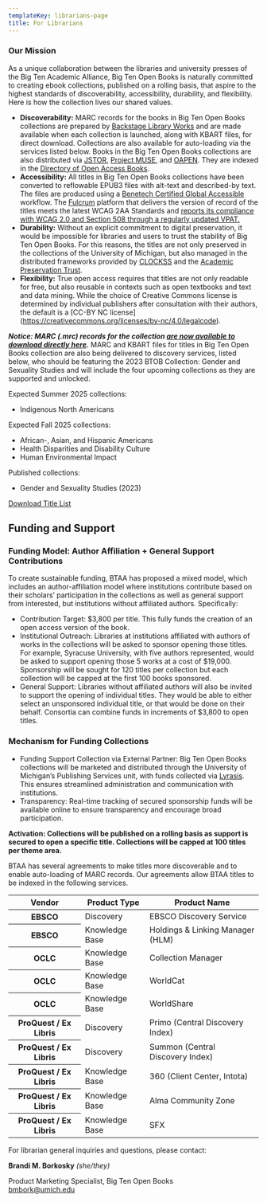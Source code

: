 ```yaml
---
templateKey: librarians-page
title: For Librarians
---
```

### Our Mission

A﻿s a unique collaboration between the libraries and university presses of the Big Ten Academic Alliance, Big Ten Open Books is naturally committed to creating ebook collections, published on a rolling basis, that aspire to the highest standards of discoverability, accessibility, durability, and flexibility. Here is how the collection lives our shared values. 

<!--EndFragment-->

* **D﻿iscoverability:** MARC records for the books in Big Ten Open Books collections are prepared by [Backstage Library Works](https://www.bslw.com/history-of-backstage-library-works/)[](https://www.bslw.com/history-of-backstage-library-works/)﻿ and are made available when each collection is launched, along with KBART files, for direct download. Collections are also available for auto-loading via the services listed below. Books in the Big Ten Open Books collections are also distributed via [JSTOR](https://about.jstor.org/librarians/books/open-access-books-jstor/), [Project MUSE](https://muse.jhu.edu/museopen/), and [OAPEN](https://www.oapen.org/). They are indexed in the [Directory of Open Access Books](https://doabooks.org/).
* **A﻿ccessibility:** All titles in Big Ten Open Books collections have been converted to reflowable EPUB3 files with alt-text and described-by text. The files are produced using a [Benetech Certified Global Accessible](https://bornaccessible.benetech.org/global-certified-accessible/) workflow. The [Fulcrum](https://www.fulcrum.org/) platform that delivers the version of record of the titles meets the latest WCAG 2AA Standards and [reports its compliance with WCAG 2.0 and Section 508 through a regularly updated VPAT.](https://www.fulcrum.org/accessibility/)
* **D﻿urability:** Without an explicit commitment to digital preservation, it would be impossible for libraries and users to trust the stability of Big Ten Open Books. For this reasons, the titles are not only preserved in the collections of the University of Michigan, but also managed in the distributed frameworks provided by [CLOCKSS](https://clockss.org/) and the [Academic Preservation Trust](https://aptrust.org/).
* **F﻿lexibility:** True open access requires that titles are not only readable for free, but also reusable in contexts such as open textbooks and text and data mining. While the choice of Creative Commons license is determined by individual publishers after consultation with their authors, the default is a \[CC-BY NC license](https://creativecommons.org/licenses/by-nc/4.0/legalcode). 

***Notice: MARC (.mrc) records for the collection [are now available to download directly here](https://www.dropbox.com/s/6lnl19lfpbdtch3/UofMichigan_BigTenOpenBooks_2.mrc?dl=0).*** MARC and KBART files for titles in Big Ten Open Books collection are also being delivered to discovery services, listed below, who should be featuring the 2023 BTOB Collection: Gender and Sexuality Studies and will include the four upcoming collections as they are supported and unlocked.

<!--EndFragment-->

E﻿xpected Summer 2025 collections:

* I﻿ndigenous North Americans

E﻿xpected Fall 2025 collections:

* A﻿frican-, Asian, and Hispanic Americans
* H﻿ealth Disparities and Disability Culture
* H﻿uman Environmental Impact

P﻿ublished collections:

* G﻿ender and Sexuality Studies (2023)

<a class="btn btn-secondary btn-lg" href="https://www.dropbox.com/sh/fnrz7sqqmrv7v6u/AABLW-XkcGWBvLW4E9YkeQFla?dl=0">Download Title List</a>

<!--EndFragment-->

## Funding and Support

<!--EndFragment-->

### Funding Model: Author Affiliation + General Support Contributions

To create sustainable funding, BTAA has proposed a mixed model, which includes an author-affiliation model where institutions contribute based on their scholars’ participation in the collections as well as general support from interested, but institutions without affiliated authors. Specifically:

* Contribution Target: $3,800 per title. This fully funds the creation of an open access version of the book.
* Institutional Outreach: Libraries at institutions affiliated with authors of works in the collections will be asked to sponsor opening those titles. For example, Syracuse University, with five authors represented, would be asked to support opening those 5 works at a cost of $19,000. Sponsorship will be sought for 120 titles per collection but each collection will be capped at the first 100 books sponsored.
* General Support: Libraries without affiliated authors will also be invited to support the opening of individual titles. They would be able to either select an unsponsored individual title, or that would be done on their behalf. Consortia can combine funds in increments of $3,800 to open titles.

### Mechanism for Funding Collections 

* Funding Support Collection via External Partner: Big Ten Open Books collections will be marketed and distributed through the University of Michigan’s Publishing Services unit, with funds collected via ﻿[Lyrasis](https://my.lyrasis.org/s/product-details?id=a1BUh000001nx4nMAA). This ensures streamlined administration and communication with institutions.
* Transparency: Real-time tracking of secured sponsorship funds will be available online to ensure transparency and encourage broad participation.

**Activation: Collections will be published on a rolling basis as support is secured to open a specific title. Collections will be capped at 100 titles per theme area.**

<!--EndFragment-->

<table class="table table-bordered">
    <!-- <caption><a class="btn btn-secondary btn-lg" href="https://ftp.fulcrum.org/UMPEBC/KBART/">Download KBART files</a></caption> -->

 <!-- <caption><a class="btn btn-secondary btn-lg" href="https://ftp.fulcrum.org/UMPEBC/MARC/">Download MARC records</a></caption> -->

BTAA has several agreements to make titles more discoverable and to enable auto-loading of MARC records. Our agreements allow BTAA titles to be indexed in the following services.
    <thead class="thead-light">
        <tr>
            <th scope="col">Vendor</th>
            <th scope="col">Product Type</th>
            <th scope="col">Product Name</th>
        </tr>
    </thead>
    <tbody>
       <tr>
            <th scope="row">EBSCO</th>
            <td>Discovery</td>
            <td>EBSCO Discovery Service</td>
        </tr>
         <tr>
            <th scope="row"><span class="sr-only">EBSCO</span></th>
            <td>Knowledge Base</td>
            <td>Holdings & Linking Manager (HLM)</td>
        </tr>
        <tr>
            <th scope="row">OCLC</th>
            <td>Knowledge Base</td>
            <td>Collection Manager</td>
        </tr>
               <tr>
            <th scope="row"><span class="sr-only">OCLC</span></th>
            <td>Knowledge Base</td>
            <td>WorldCat</td>
        </tr>
               <tr>
            <th scope="row"><span class="sr-only">OCLC</span></th>
            <td>Knowledge Base</td>
            <td>WorldShare</td>
        </tr>
               <tr>
            <th scope="row">ProQuest / Ex Libris</th>
            <td>Discovery</td>
            <td>Primo (Central Discovery Index)</td>
        </tr>
               <tr>
            <th scope="row"><span class="sr-only">ProQuest / Ex Libris</span></th>
            <td>Discovery</td>
            <td>Summon (Central Discovery Index)</td>
        </tr>
               <tr>
            <th scope="row"><span class="sr-only">ProQuest / Ex Libris</span></th>
            <td>Knowledge Base</td>
            <td>360 (Client Center, Intota)</td>
        </tr>
               <tr>
            <th scope="row"><span class="sr-only">ProQuest / Ex Libris</span></th>
            <td>Knowledge Base</td>
            <td>Alma Community Zone</td>
        </tr>
               <tr>
            <th scope="row"><span class="sr-only">ProQuest / Ex Libris</span></th>
            <td>Knowledge Base</td>
            <td>SFX</td>
        </tr>
    </tbody>

</table>

<!--StartFragment-->

<!--EndFragment-->

<!--StartFragment-->

<!--EndFragment-->

<!--StartFragment-->

F﻿or librarian general inquiries and questions, please contact:

<!--StartFragment-->

**Brandi M. Borkosky** *(she/they)*

Product Marketing Specialist, Big Ten Open Books\
[bmbork@umich.edu](mailto:%20bmbork@umich.edu)

<!--EndFragment-->